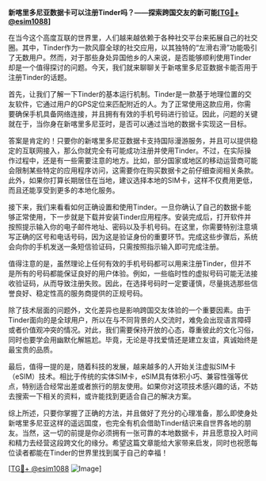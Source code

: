 **新喀里多尼亚数据卡可以注册Tinder吗？——探索跨国交友的新可能[[TG💪+ @esim1088](https://t.me/s/esim1088)]**

在当今这个高度互联的世界里，人们越来越依赖于各种社交平台来拓展自己的社交圈。其中，Tinder作为一款风靡全球的社交应用，以其独特的“左滑右滑”功能吸引了无数用户。然而，对于那些身处异国他乡的人来说，是否能够顺利使用Tinder却是一个值得探讨的问题。今天，我们就来聊聊关于新喀里多尼亚数据卡能否用于注册Tinder的话题。

首先，让我们了解一下Tinder的基本运行机制。Tinder是一款基于地理位置的交友软件，它通过用户的GPS定位来匹配附近的人。为了正常使用这款应用，你需要确保手机具备网络连接，并且拥有有效的手机号码进行验证。因此，问题的关键就在于，当你身在新喀里多尼亚时，是否可以通过当地的数据卡实现这一目标。

答案是肯定的！只要你的新喀里多尼亚数据卡支持国际漫游服务，并且可以提供稳定的互联网接入，那么你就完全有可能成功注册并使用Tinder。不过，在实际操作过程中，还是有一些需要注意的地方。比如，部分国家或地区的移动运营商可能会限制某些特定的应用程序访问，这需要你在购买数据卡之前仔细查阅相关条款。此外，如果你打算长期居住在当地，建议选择本地的SIM卡，这样不仅费用更低，而且还能享受到更多的本地化服务。

接下来，我们来看看如何正确设置和使用Tinder。一旦你确认了自己的数据卡能够正常使用，下一步就是下载并安装Tinder应用程序。安装完成后，打开软件并按照提示输入你的电子邮件地址、密码以及手机号码。在这里，你需要特别注意填写正确的区号和电话号码，因为这是验证身份的重要环节。完成这些步骤后，系统会向你的手机发送一条短信验证码，只需按照指示输入即可完成注册。

值得注意的是，虽然理论上任何有效的手机号码都可以用来注册Tinder，但并不是所有的号码都能保证良好的用户体验。例如，一些临时性的虚拟号码可能无法接收验证码，从而导致注册失败。因此，在选择号码时一定要谨慎，尽量挑选那些信誉良好、稳定性高的服务商提供的正规号码。

除了技术层面的问题外，文化差异也是影响跨国交友体验的一个重要因素。由于Tinder面向的是全球用户，所以在与不同背景的人交流时，难免会出现语言障碍或者价值观冲突的情况。对此，我们需要保持开放的心态，尊重彼此的文化习俗，同时也要学会用幽默化解尴尬。毕竟，无论是寻找爱情还是建立友谊，真诚始终是最宝贵的品质。

最后，值得一提的是，随着科技的发展，越来越多的人开始关注虚拟SIM卡（eSIM）技术。相比于传统的实体SIM卡，eSIM具有体积小巧、兼容性强等优点，特别适合经常出差或者旅行的朋友使用。如果你对这项技术感兴趣的话，不妨去搜索一下相关的资料，或许能找到更适合自己的解决方案。

综上所述，只要你掌握了正确的方法，并且做好了充分的心理准备，那么即使身处新喀里多尼亚这样的遥远国度，也完全有机会借助Tinder结识来自世界各地的朋友。当然，这一切的前提是你必须拥有一张可靠的本地数据卡，并且愿意投入时间和精力去经营这段跨文化的缘分。希望这篇文章能给大家带来启发，同时也祝愿每位读者都能在Tinder的世界里找到属于自己的幸福！

[[TG💪+ @esim1088](https://t.me/s/esim1088) ![Image](https://i.postimg.cc/4NQfJmqS/Snipaste-2025-05-13-00-14-12.png)]